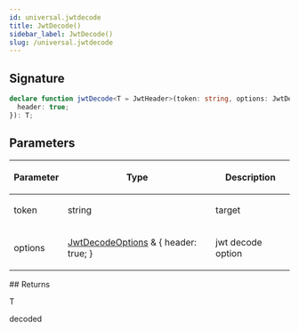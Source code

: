 ```yaml
---
id: universal.jwtdecode
title: JwtDecode()
sidebar_label: JwtDecode()
slug: /universal.jwtdecode
---
```







## Signature

```typescript
declare function jwtDecode<T = JwtHeader>(token: string, options: JwtDecodeOptions & {
  header: true;
}): T;
```

## Parameters

<table><thead><tr><th>

Parameter


</th><th>

Type


</th><th>

Description


</th></tr></thead>
<tbody><tr><td>

token


</td><td>

string


</td><td>

target


</td></tr>
<tr><td>

options


</td><td>

[JwtDecodeOptions](./universal.jwtdecodeoptions) &amp; \{ header: true; \}


</td><td>

jwt decode option


</td></tr>
</tbody></table>
## Returns

T

decoded

